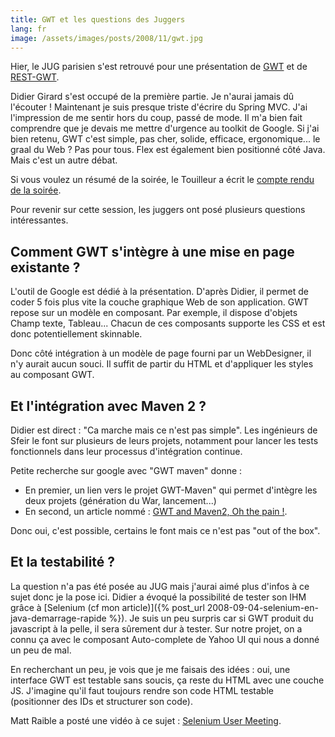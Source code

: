 ```yaml
---
title: GWT et les questions des Juggers
lang: fr
image: /assets/images/posts/2008/11/gwt.jpg
---
```


Hier, le JUG parisien s'est retrouvé pour une présentation de [GWT](http://code.google.com/webtoolkit/) et de [REST-GWT](http://code.google.com/p/gwt-rest/).

Didier Girard s'est occupé de la première partie. Je n'aurai jamais dû l'écouter ! Maintenant je suis presque triste d'écrire du Spring MVC. J'ai l'impression de me sentir hors du coup, passé de mode. Il m'a bien fait comprendre que je devais me mettre d'urgence au toolkit de Google. Si j'ai bien retenu, GWT c'est simple, pas cher, solide, efficace, ergonomique... le graal du Web ? Pas pour tous. Flex est également bien positionné côté Java. Mais c'est un autre débat.

Si vous voulez un résumé de la soirée, le Touilleur a écrit le [compte rendu de la soirée](http://www.touilleur-express.fr/2008/11/05/soiree-gwt-et-restlet-au-paris-jug/).

Pour revenir sur cette session, les juggers ont posé plusieurs questions intéressantes.

## Comment GWT s'intègre à une mise en page existante ?

L'outil de Google est dédié à la présentation. D'après Didier, il permet de coder 5 fois plus vite la couche graphique Web de son application. GWT repose sur un modèle en composant. Par exemple, il dispose d'objets Champ texte, Tableau... Chacun de ces composants supporte les CSS et est donc potentiellement skinnable.

Donc côté intégration à un modèle de page fourni par un WebDesigner, il n'y aurait aucun souci. Il suffit de partir du HTML et d'appliquer les styles au composant GWT.

## Et l'intégration avec Maven 2 ?

Didier est direct : "Ca marche mais ce n'est pas simple". Les ingénieurs de Sfeir le font sur plusieurs de leurs projets, notamment pour lancer les tests fonctionnels dans leur processus d'intégration continue.

Petite recherche sur google avec "GWT maven" donne :

- En premier, un lien vers le projet GWT-Maven" qui permet d'intègre les deux projets (génération du War, lancement...)
- En second, un article nommé : [GWT and Maven2, Oh the pain !](http://rbtech.blogspot.com/2007/06/gwt-and-maven-2-oh-pain.html).

Donc oui, c'est possible, certains le font mais ce n'est pas "out of the box".

## Et la testabilité ?

La question n'a pas été posée au JUG mais j'aurai aimé plus d'infos à ce sujet donc je la pose ici. Didier a évoqué la possibilité de tester son IHM grâce à [Selenium (cf mon article)]({% post_url 2008-09-04-selenium-en-java-demarrage-rapide %}). Je suis un peu surpris car si GWT produit du javascript à la pelle, il sera sûrement dur à tester. Sur notre projet, on a connu ça avec le composant Auto-complete de Yahoo UI qui nous a donné un peu de mal.

En recherchant un peu, je vois que je me faisais des idées : oui, une interface GWT est testable sans soucis, ça reste du HTML avec une couche JS. J'imagine qu'il faut toujours rendre son code HTML testable (positionner des IDs et structurer son code).

Matt Raible a posté une vidéo à ce sujet : [Selenium User Meeting](http://raibledesigns.com/rd/entry/selenium_user_meetup_videos_posted).
